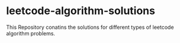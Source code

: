 # leetcode-algorithm-solutions
This Repository conatins the solutions for different types of leetcode algorithm problems.
